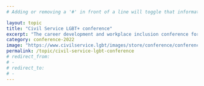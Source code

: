 ```yaml
---
# Adding or removing a '#' in front of a line will toggle that information off and on from being processed. 

layout: topic
title: "Civil Service LGBT+ conference"
excerpt: "The career development and workplace inclusion conference for LGBT+ civil servants"
category: conference-2022
image: "https://www.civilservice.lgbt/images/store/conference/conference-2022.png"
permalink: /topic/civil-service-lgbt-conference
# redirect_from: 
# - 
# redirect_to: 
# - 
---
```


